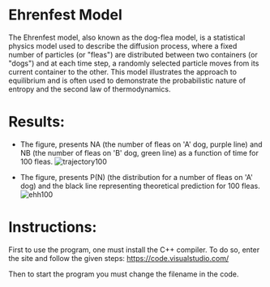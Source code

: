 # Ehrenfest Model
The Ehrenfest model, also known as the dog-flea model, is a statistical physics model used to describe the diffusion process, where a fixed number of particles (or "fleas") are distributed between two containers (or "dogs") and at each time step, a randomly selected particle moves from its current container to the other. This model illustrates the approach to equilibrium and is often used to demonstrate the probabilistic nature of entropy and the second law of thermodynamics.

# Results:
- The figure, presents NA (the number of fleas on 'A' dog, purple line) and NB (the number of fleas on 'B' dog, green line) as a function of time for 100 fleas.
![trajectory100](https://github.com/ZofiaSzczepaniak/EhrenfestModel/assets/169342885/734ae2c1-7162-4044-85dd-117a6521136b)

- The figure, presents P(N) (the distribution for a number of fleas on 'A' dog) and the black line representing theoretical prediction for 100 fleas.
![ehh100](https://github.com/ZofiaSzczepaniak/EhrenfestModel/assets/169342885/ef0cc128-748b-4eca-b088-e3e3429c652e)

# Instructions:
First to use the program, one must install the C++ compiler. To do so, enter the site and follow the given steps: https://code.visualstudio.com/

Then to start the program you must change the filename in the code.
